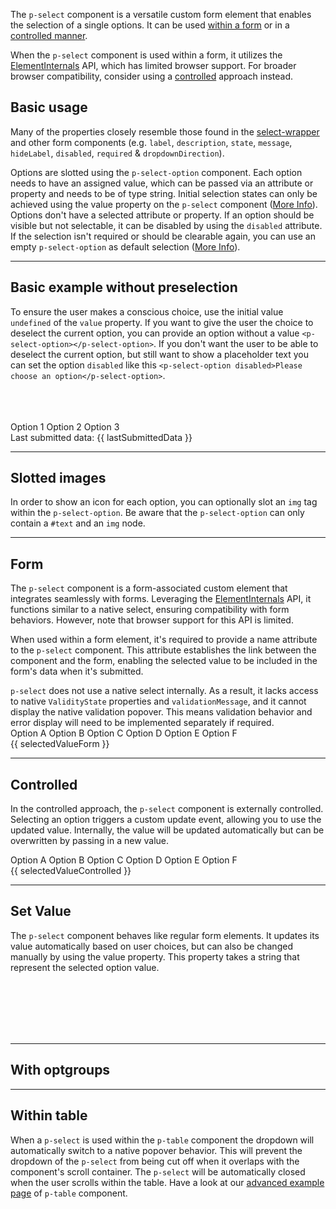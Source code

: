 <ComponentHeading name="Select"></ComponentHeading>

The `p-select` component is a versatile custom form element that enables the selection of a single options. It can be
used [within a form](components/select/examples#form) or in a
[controlled manner](components/select/examples#controlled).

<Notification heading="Attention" heading-tag="h2" state="warning">
When the <code>p-select</code> component is used within a form, it utilizes the
<a href="https://developer.mozilla.org/en-US/docs/Web/API/ElementInternals">ElementInternals</a> API, which has limited
browser support. For broader browser compatibility, consider using a
<a href="components/select/examples#controlled">controlled</a> approach instead.
</Notification>

<TableOfContents></TableOfContents>

## Basic usage

Many of the properties closely resemble those found in the [select-wrapper](components/select-wrapper/examples) and
other form components (e.g. `label`, `description`, `state`, `message`, `hideLabel`, `disabled`, `required` &
`dropdownDirection`).

Options are slotted using the `p-select-option` component. Each option needs to have an assigned value, which can be
passed via an attribute or property and needs to be of type string. Initial selection states can only be achieved using
the value property on the `p-select` component ([More Info](components/select/examples#set-value)). Options don't have a
selected attribute or property. If an option should be visible but not selectable, it can be disabled by using the
`disabled` attribute. If the selection isn't required or should be clearable again, you can use an empty
`p-select-option` as default selection ([More Info](components/select/examples#empty)).

<Playground :markup="basic()" :config="config"></Playground>

---

## Basic example without preselection

To ensure the user makes a conscious choice, use the initial value `undefined` of the `value` property. If you want to
give the user the choice to deselect the current option, you can provide an option without a value
`<p-select-option></p-select-option>`. If you don't want the user to be able to deselect the current option, but still
want to show a placeholder text you can set the option `disabled` like this
`<p-select-option disabled>Please choose an option</p-select-option>`.

<Playground :frameworkMarkup="requiredExample" :config="{ ...config, withoutDemo: true }">
  <PlaygroundCheckbox :checked="isRequiredSelect" name="Required" @change="isRequiredSelect = !isRequiredSelect"></PlaygroundCheckbox>
  <br />
  <PlaygroundCheckbox :checked="hasDeselection" name="Allow deselection" @change="hasDeselection = !hasDeselection"></PlaygroundCheckbox>
  <br /><br />
  <form @submit.prevent="onSubmitRequired">
    <p-select name="options" label="Some Label" :required="isRequiredSelect" :theme="theme">
      <p-select-option v-if="hasDeselection"></p-select-option>
      <p-select-option value="1">Option 1</p-select-option>
      <p-select-option value="2">Option 2</p-select-option>
      <p-select-option value="3">Option 3</p-select-option>
    </p-select>
    <br/>
    <PlaygroundButton name="Submit" type="submit"></PlaygroundButton>
    <p-text :theme="theme" style="display: inline-block;">Last submitted data: {{ lastSubmittedData }}</p-text>
  </form>
</Playground>

---

## Slotted images

In order to show an icon for each option, you can optionally slot an `img` tag within the `p-select-option`. Be aware
that the `p-select-option` can only contain a `#text` and an `img` node.

<Playground :markup="iconsExample" :config="config"></Playground>

---

## Form

The `p-select` component is a form-associated custom element that integrates seamlessly with forms. Leveraging the
[ElementInternals](https://developer.mozilla.org/en-US/docs/Web/API/ElementInternals) API, it functions similar to a
native select, ensuring compatibility with form behaviors. However, note that browser support for this API is limited.

When used within a form element, it's required to provide a name attribute to the `p-select` component. This attribute
establishes the link between the component and the form, enabling the selected value to be included in the form's data
when it's submitted.

<Notification heading="Attention" heading-tag="h2" state="warning">
<code>p-select</code> does not use a native select internally. As a result, it lacks access to native <code>ValidityState</code>
properties and <code>validationMessage</code>, and it cannot display the native validation popover. This means validation behavior
and error display will need to be implemented separately if required.

</Notification>

<Playground :frameworkMarkup="formExample" :config="{ ...config, withoutDemo: true }">
  <form @submit.prevent="onSubmit">
    <p-select name="options" label="Some Label" value="a" :theme="theme">
      <p-select-option value="a">Option A</p-select-option>
      <p-select-option value="b">Option B</p-select-option>
      <p-select-option value="c">Option C</p-select-option>
      <p-select-option value="d">Option D</p-select-option>
      <p-select-option value="e">Option E</p-select-option>
      <p-select-option value="f">Option F</p-select-option>
    </p-select>
    <br>
    <PlaygroundButton name="Submit" type="submit"></PlaygroundButton>
    <p-text :theme="theme" style="display: inline-block;">{{ selectedValueForm }}</p-text>
  </form>
</Playground>

---

## Controlled

In the controlled approach, the `p-select` component is externally controlled. Selecting an option triggers a custom
update event, allowing you to use the updated value. Internally, the value will be updated automatically but can be
overwritten by passing in a new value.

<Playground :frameworkMarkup="controlledExample" :config="{ ...config, withoutDemo: true }">
<p-select name="options" label="Some Label" value="a" :theme="theme" @update="updateControlledExample">
  <p-select-option value="a">Option A</p-select-option>
  <p-select-option value="b">Option B</p-select-option>
  <p-select-option value="c">Option C</p-select-option>
  <p-select-option value="d">Option D</p-select-option>
  <p-select-option value="e">Option E</p-select-option>
  <p-select-option value="f">Option F</p-select-option>
</p-select>
<br>
<p-text :theme="theme">{{ selectedValueControlled }}</p-text>
</Playground>

---

## Set Value

The `p-select` component behaves like regular form elements. It updates its value automatically based on user choices,
but can also be changed manually by using the value property. This property takes a string that represent the selected
option value.

<Playground :frameworkMarkup="dynamicExample" :config="{ ...config, withoutDemo: true }">
  <PlaygroundInput type="text" placeholder="e.g. 1,2" v-model="valueInput" name="Value"></PlaygroundInput>
  <br>
  <br>
  <PlaygroundButton name="Set Value" @click="setSelectValue()"></PlaygroundButton>
  <PlaygroundButton name="Reset value" @click="valueInput = '', setSelectValue()"></PlaygroundButton>
  <br>
  <br>
  <p-select name="options" label="Some Label" ref="select" :theme="theme" v-html="getOptions(amountOfOptions)" @update="(e) => valueInput = e.target.value">
  </p-select> 
  <br>
  <PlaygroundButton name="Add option" @click="amountOfOptions++"></PlaygroundButton>
  <PlaygroundButton name="Remove last option" @click="amountOfOptions--"></PlaygroundButton>
</Playground>

---

## With optgroups

<Playground :markup="withOptgroups" :config="config"></Playground>

---

## Within table

When a `p-select` is used within the `p-table` component the dropdown will automatically switch to a native popover
behavior. This will prevent the dropdown of the `p-select` from being cut off when it overlaps with the component's
scroll container. The `p-select` will be automatically closed when the user scrolls within the table. Have a look at our
[advanced example page](components/table/examples#advanced-table) of `p-table` component.

<script lang="ts">
import Vue from 'vue';
import { ref, onMounted } from 'vue';
import Component from 'vue-class-component'; 
import {getSelectCodeSamples} from "shared/src"; 
import type { Theme } from '@/models';

@Component
export default class Code extends Vue {
  config = { themeable: true, overflowX: 'visible' };


  get theme(): Theme {
    return this.$store.getters.playgroundTheme;
  }

  $refs!: {
    select: HTMLElement
  }

  mounted() {
    this.setSelectValue();
  }


  formExample = getSelectCodeSamples('default');
  requiredExample = getSelectCodeSamples('example-required');
  dynamicExample = getSelectCodeSamples('example-dynamic');
  controlledExample = getSelectCodeSamples('example-controlled');

  basic() {
    return `<p-select name="options" label="Some Label" description="Some description" value="a" required>
  <p-select-option value="a">Option A</p-select-option>
  <p-select-option value="b">Option B</p-select-option>
  <p-select-option value="c">Option C</p-select-option>
  <p-select-option value="d">Option D</p-select-option>
  <p-select-option value="e">Option E</p-select-option>
  <p-select-option value="f">Option F</p-select-option>
</p-select>`;
  }

  iconsExample = `<p-select name="options" label="Some Label" description="Some description" required>
  <p-select-option value="718">
    <img src="assets/718.png" />
    718
  </p-select-option>
  <p-select-option value="911">
    <img src="assets/911.png" />
    911
  </p-select-option>
  <p-select-option value="taycan">
    <img src="assets/taycan.png" />
    Taycan
  </p-select-option>
  <p-select-option value="macan">
    <img src="assets/macan.png" />
    Macan
  </p-select-option>
  <p-select-option value="cayenne">
    <img src="assets/cayenne.png" />
    Cayenne
  </p-select-option>
  <p-select-option value="panamera">
    <img src="assets/panamera.png" />
    Panamera
  </p-select-option>
</p-select>`;

  lastSubmittedData = 'None';
  isRequiredSelect = true;
  hasDeselection = false;

  onSubmitRequired(e) {
    const formData = new FormData(e.target);
    this.lastSubmittedData = formData.get('options')?.toString() || 'none';
  };


  selectedValueForm = 'Last submitted data: none';
  onSubmit(e) {
    const formData = new FormData(e.target);
    this.selectedValueForm = `Last submitted data: ${
      Array.from(formData.entries(), ([_, value]) => value)
        .join(', ') || 'none'
    }`;
  }
 
  valueInput = '1';
  amountOfOptions = 3;
  getOptions = (amount = 3) => Array.from(Array(amount), (_, i) => `<p-select-option value="${i + 1}">Option ${i+1}</p-select-option>`).join('\n  ');

  setSelectValue() {
    this.$refs.select.value = this.valueInput
  }

  withOptgroups = `<p-select name="options" label="Some Label" value="a">
  <p-optgroup label="Some optgroup label 1">
    <p-select-option value="a">Option A</p-select-option>
    <p-select-option value="b">Option B</p-select-option>
    <p-select-option value="c">Option C</p-select-option>
    <p-select-option value="d">Option D</p-select-option>
    <p-select-option value="e">Option E</p-select-option>
    <p-select-option value="f">Option F</p-select-option>
  </p-optgroup>
  <p-optgroup label="Some optgroup label 2">
    <p-select-option value="g">Option G</p-select-option>
    <p-select-option value="h">Option H</p-select-option>
    <p-select-option value="i">Option I</p-select-option>
  </p-optgroup>
</p-select>
  `;
 
  selectedValueControlled = 'Selected value: none';
  updateControlledExample(e) {
  console.log(e);
    this.selectedValueControlled = `Selected value: ${e.target.value || 'none'}`;
  }
}
</script>
